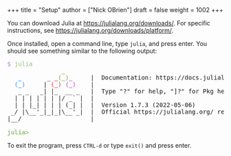 +++
title = "Setup"
author = ["Nick OBrien"]
draft = false
weight = 1002
+++

You can download Julia at <https://julialang.org/downloads/>. For specific instructions, see <https://julialang.org/downloads/platform/>.

Once installed, open a command line, type `julia`, and press enter. You should see something similar to the following output:

<pre class="julia-repl"><font color="#C678DD">$</font> <font color="#98C379">julia</font>
               <font color="#98C379"><b>_</b></font>
   <font color="#61AFEF"><b>_</b></font>       _ <font color="#E06C75"><b>_</b></font><font color="#98C379"><b>(_)</b></font><font color="#C678DD"><b>_</b></font>     |  Documentation: https://docs.julialang.org
  <font color="#61AFEF"><b>(_)</b></font>     | <font color="#E06C75"><b>(_)</b></font> <font color="#C678DD"><b>(_)</b></font>    |
   _ _   _| |_  __ _   |  Type &quot;?&quot; for help, &quot;]?&quot; for Pkg help.
  | | | | | | |/ _` |  |
  | | |_| | | | (_| |  |  Version 1.7.3 (2022-05-06)
 _/ |\__&apos;_|_|_|\__&apos;_|  |  Official https://julialang.org/ release
|__/                   |

<font color="#98C379"><b>julia&gt; </b></font>
</pre>

To exit the program, press `CTRL-d` or type `exit()` and press enter.
